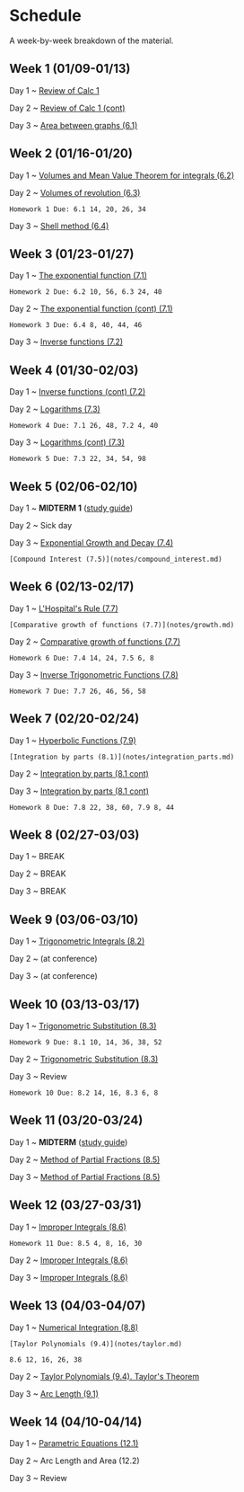 # Schedule

A week-by-week breakdown of the material.

## Week  1 (01/09-01/13)

Day 1
  ~ [Review of Calc 1](notes/calc1_review.md)

Day 2
  ~ [Review of Calc 1 (cont)](notes/calc1_review.md)

Day 3
  ~ [Area between graphs (6.1)](notes/area_graphs.md)


## Week  2 (01/16-01/20)

Day 1
  ~ [Volumes and Mean Value Theorem for integrals (6.2)](notes/volumes.md)

Day 2
  ~ [Volumes of revolution (6.3)](notes/volumes_revolution.md)

    Homework 1 Due: 6.1 14, 20, 26, 34

Day 3
  ~ [Shell method (6.4)](notes/volumes_shell.md)

## Week  3 (01/23-01/27)

Day 1
  ~ [The exponential function (7.1)](notes/exponential.md)

    Homework 2 Due: 6.2 10, 56, 6.3 24, 40

Day 2
  ~ [The exponential function (cont) (7.1)](notes/exponential.md)

    Homework 3 Due: 6.4 8, 40, 44, 46

Day 3
  ~ [Inverse functions (7.2)](notes/inverse_functions.md)

## Week  4 (01/30-02/03)

Day 1
  ~ [Inverse functions (cont) (7.2)](notes/inverse_functions.md)

Day 2
  ~ [Logarithms (7.3)](notes/logarithms.md)

    Homework 4 Due: 7.1 26, 48, 7.2 4, 40

Day 3
  ~ [Logarithms (cont) (7.3)](notes/logarithms.md)

    Homework 5 Due: 7.3 22, 34, 54, 98

## Week  5 (02/06-02/10)

Day 1
  ~ **MIDTERM 1** ([study guide](notes/midterm1_study_guide.md))

Day 2
  ~ Sick day

Day 3
  ~ [Exponential Growth and Decay (7.4)](notes/exponential_growth.md)

    [Compound Interest (7.5)](notes/compound_interest.md)


## Week  6 (02/13-02/17)

Day 1
  ~ [L'Hospital's Rule (7.7)](notes/lhopital.md)

    [Comparative growth of functions (7.7)](notes/growth.md)

Day 2
  ~ [Comparative growth of functions (7.7)](notes/growth.md)

    Homework 6 Due: 7.4 14, 24, 7.5 6, 8

Day 3
  ~ [Inverse Trigonometric Functions (7.8)](notes/inverse_trig.md)

    Homework 7 Due: 7.7 26, 46, 56, 58

## Week  7 (02/20-02/24)

Day 1
  ~ [Hyperbolic Functions (7.9)](notes/hyperbolic.md)

    [Integration by parts (8.1)](notes/integration_parts.md)

Day 2
  ~ [Integration by parts (8.1 cont)](notes/integration_parts.md)

Day 3
  ~ [Integration by parts (8.1 cont)](notes/integration_parts.md)

    Homework 8 Due: 7.8 22, 38, 60, 7.9 8, 44

## Week  8 (02/27-03/03)

Day 1
  ~ BREAK

Day 2
  ~ BREAK

Day 3
  ~ BREAK


## Week  9 (03/06-03/10)

Day 1
  ~ [Trigonometric Integrals (8.2)](notes/integrals_trig.md)

Day 2
  ~ (at conference)

Day 3
  ~ (at conference)

## Week 10 (03/13-03/17)

Day 1
  ~ [Trigonometric Substitution (8.3)](notes/integrals_trig_subst.md)

    Homework 9 Due: 8.1 10, 14, 36, 38, 52

Day 2
  ~ [Trigonometric Substitution (8.3)](notes/integrals_trig_subst.md)

Day 3
  ~ Review

    Homework 10 Due: 8.2 14, 16, 8.3 6, 8

## Week 11 (03/20-03/24)

Day 1
  ~ **MIDTERM** ([study guide](notes/midterm2_study_guide.md))

Day 2
  ~ [Method of Partial Fractions (8.5)](notes/integrals_partial.md)

Day 3
  ~ [Method of Partial Fractions (8.5)](notes/integrals_partial.md)

## Week 12 (03/27-03/31)

Day 1
  ~ [Improper Integrals (8.6)](notes/integrals_improper.md)

    Homework 11 Due: 8.5 4, 8, 16, 30

Day 2
  ~ [Improper Integrals (8.6)](notes/integrals_improper.md)

Day 3
  ~ [Improper Integrals (8.6)](notes/integrals_improper.md)

## Week 13 (04/03-04/07)

Day 1
  ~ [Numerical Integration (8.8)](notes/integrals_numerical.md)

    [Taylor Polynomials (9.4)](notes/taylor.md)

    8.6 12, 16, 26, 38

Day 2
  ~ [Taylor Polynomials (9.4). Taylor's Theorem](notes/taylor.md)

Day 3
  ~ [Arc Length (9.1)](notes/arc_length.md)

## Week 14 (04/10-04/14)

Day 1
  ~ [Parametric Equations (12.1)](notes/parametric.md)

Day 2
  ~ Arc Length and Area (12.2)

Day 3
  ~ Review
